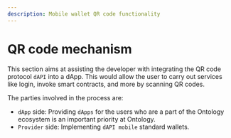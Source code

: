 ```yaml
---
description: Mobile wallet QR code functionality
---
```


# QR code mechanism

This section aims at assisting the developer with integrating the QR code protocol `dAPI` into a dApp. This would allow the user to carry out services like login, invoke smart contracts, and more by scanning QR codes.

The parties involved in the process are:

* `dApp` side: Providing `dApps` for the users who are a part of the Ontology ecosystem is an important priority at Ontology.
* `Provider` side: Implementing `dAPI mobile` standard wallets.



